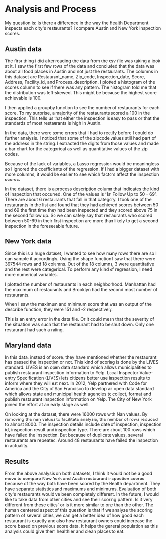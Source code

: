 
# Analysis and Process

My question is: Is there a difference in the way the Health Department inspects each city's restaurants? I compare Austin and New York inspection scores.

## Austin data

The first thing I did after reading the data from the csv file was taking a look at it. I saw the first few rows of the data and concluded that the data was about all food places in Austin and not just the restaurants. The columns in this dataset are Restaurant_name, Zip_code, Inspection_date, Score, Address, Facility_id, and Process_description. I plotted a histogram of the scores column to see if there was any pattern. The histogram told me that the distribution was left-skewed. This might be because the highest score achievable is 100.

I then applied a groupby function to see the number of restaurants for each score. To my surprise, a majority of the restaurants scored a 100 in the inspection. This tells us that either the inspection is easy to pass or that the standards of most restaurants is high in Austin.

In the data, there were some errors that I had to rectify before I could do further analysis. I noticed that some of the zipcode values still had part of the address in the string. I extracted the digits from those values and made a bar chart for the categorical as well as quantitative values of the zip codes.

Because of the lack of variables, a Lasso regression would be meaningless so I ignored the coefficients of the regression. If I had a bigger dataset with more columns, it would be easier to see which factors affect the inspection scores.

In the dataset, there is a process description column that indicates the kind of inspection that occurred. One of the values is ‘1st Follow Up to 50 - 69’. There are about 6 restaurants that fall in that category. I took one of the restaurants in the list and found that they had achieved scores between 50 and 69 the first time they had been inspected and they scored above 75 in the second follow up. So we can safely say that restaurants who scored between 50-69 in their first inspection are more than likely to get a second inspection in the foreseeable future.


 

## New York data

Since this is a huge dataset, I wanted to see how many rows there are so I can sample it accordingly. Using the shape function I saw that there were 397544 rows and 18 columns. Out of the 18 columns, 3 were quantitative and the rest were categorical. To perform any kind of regression, I need more numerical variables.


I plotted the number of restaurants in each neighborhood. Manhattan had the maximum of restaurants and Brooklyn had the second most number of restaurants. 

When I saw the maximum and minimum score that was an output of the describe function, they were 151 and -2 respectively. 

This is an entry error in the data file. Or it could mean that the severity of the situation was such that the restaurant had to be shut down. Only one restaurant had such a rating.

## Maryland data

In this data, instead of score, they have mentioned whether the restaurant has passed the inspection or not. This kind of scoring is done by the LIVES standard. LIVES is an open data standard which allows municipalities to publish restaurant inspection information to Yelp. Local Inspector Value-entry Specification (LIVES) lets citizens better use inspection results to inform where they will eat next. In 2012, Yelp partnered with Code for America and the City of San Francisco to develop an open data standard which allows state and municipal health agencies to collect, format and publish restaurant inspection information on Yelp. The City of New York joined the effort at an early stage as well.

On looking at the dataset, there were 16000 rows with Nan values. By removing the nan values to facilitate analysis, the number of rows reduced to almost 8000. The inspection details include date of inspection, inspection id, inspection result and inspection type. There are about 100 rows which have failed the inspection. But because of duplicate values, several restaurants are repeated. Around 48 restaurants have failed the inspection in actuality. 

## Results

From the above analysis on both datasets, I think it would not be a good move to compare New York and Austin restaurant inspection scores because of the way both have been scored by the Health department. They have separate statistics and maximums and minimums. Evaluation of both city's restaurants would've been completely different. In the future, I would like to take data from other cities and see their scoring pattern. Is it very different from these cities' or is it more similar to one than the other. The human centered aspect of this question is that if we analyze the scoring pattern of several cities, we can get a better idea of how good each restaurant is exactly and also how restaurant owners could increase the score based on previous score data. It helps the general population as this analysis could give them healthier and clean places to eat.
